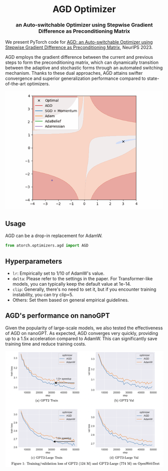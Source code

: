 <h1 align="center"><b>AGD Optimizer</b></h1>
<h3 align="center"><b>an Auto-switchable Optimizer using Stepwise Gradient Difference as Preconditioning Matrix</b></h3>

We present PyTorch code for [AGD: an Auto-switchable Optimizer using Stepwise Gradient Difference as Preconditioning Matrix](https://openreview.net/forum?id=A954O4tDmU&noteId=wLS9DFtY0I), NeurIPS 2023.

AGD employs the gradient difference between the current and previous steps to form the preconditioning matrix, which can dynamically transition between the adaptive and stochastic forms through an automated switching mechanism. Thanks to these dual approaches, AGD attains swifter convergence and superior generalization performance compared to state-of-the-art optimizers.

<p align="center">
  <img src="./img/agd_beale.gif" alt="Toy example on " width="512"/>
</p>

## Usage

AGD can be a drop-in replacement for AdamW.

```python
from atorch.optimizers.agd import AGD
```

## Hyperparameters

- `lr`: Empirically set to 1/10 of AdamW's value.
- `delta`: Please refer to the settings in the paper. For Transformer-like models, you can typically keep the default value at 1e-14.
- `clip`: Generally, there's no need to set it, but if you encounter training instability, you can try clip=5.
- Others: Set them based on general empirical guidelines.

## AGD's performance on nanoGPT

Given the popularity of large-scale models, we also tested the effectiveness of AGD on nanoGPT. As expected, AGD converges very quickly, providing up to a 1.5x acceleration compared to AdamW. This can significantly save training time and reduce training costs.

<p align="center">
  <img src="./img/agd_nanogpt.png" width="512"/>
</p>

